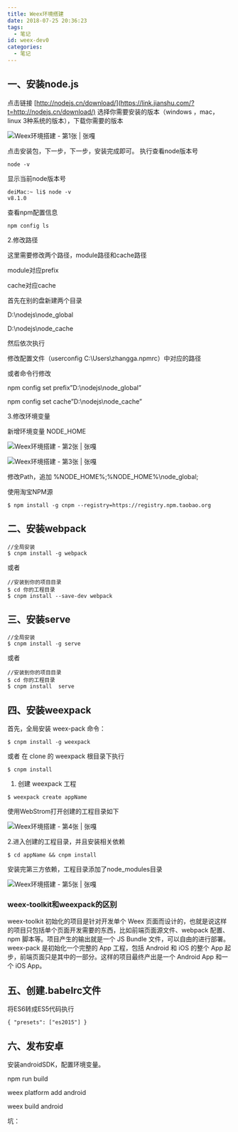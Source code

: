 ```yaml
---
title: Weex环境搭建
date: 2018-07-25 20:36:23
tags:
  - 笔记
id: weex-dev0
categories:
  - 笔记
---
```


## 一、安装node.js

点击链接 [http://nodejs.cn/download/](https://link.jianshu.com/?t=http://nodejs.cn/download/) 选择你需要安装的版本（windows ，mac，linux 3种系统的版本），下载你需要的版本

![Weex环境搭建 - 第1张  | 张嘎](https://i0.wp.com/upload-images.jianshu.io/upload_images/63643-4c3b9f270d217291.png?w=640&ssl=1)

<!--more-->

点击安装包，下一步，下一步，安装完成即可。
执行查看node版本号

```
node -v
```

显示当前node版本号

```
deiMac:~ li$ node -v
v8.1.0
```

查看npm配置信息

```
npm config ls
```

2.修改路径

这里需要修改两个路径，module路径和cache路径

module对应prefix

cache对应cache

首先在别的盘新建两个目录

D:\nodejs\node_global

D:\nodejs\node_cache

然后依次执行

修改配置文件（userconfig C:\Users\zhangga\.npmrc）中对应的路径

或者命令行修改

npm config set prefix”D:\nodejs\node_global”

npm config set cache”D:\nodejs\node_cache”

3.修改环境变量

新增环境变量 NODE_HOME

![Weex环境搭建 - 第2张  | 张嘎](https://blog.csdn.net/wkkyo/article/details/52799488)

![Weex环境搭建 - 第3张  | 张嘎](https://img-blog.csdn.net/20161013135353107?watermark/2/text/aHR0cDovL2Jsb2cuY3Nkbi5uZXQv/font/5a6L5L2T/fontsize/400/fill/I0JBQkFCMA==/dissolve/70/gravity/Center)

修改Path，追加 %NODE_HOME%\;%NODE_HOME%\node_global\;

使用淘宝NPM源

```
$ npm install -g cnpm --registry=https://registry.npm.taobao.org
```

## 二、安装webpack

```
//全局安装
$ cnpm install -g webpack
```

或者

```
//安装到你的项目目录
$ cd 你的工程目录
$ cnpm install --save-dev webpack
```

## 三、安装serve

```
//全局安装
$ cnpm install -g serve
```

或者

```
//安装到你的项目目录
$ cd 你的工程目录
$ cnpm install  serve
```

## 四、安装weexpack

首先，全局安装 weex-pack 命令：

```
$ cnpm install -g weexpack
```

或者 在 clone 的 weexpack 根目录下执行

```
$ cnpm install
```

1. 创建 weexpack 工程

```
$ weexpack create appName
```

使用WebStrom打开创建的工程目录如下

![Weex环境搭建 - 第4张  | 张嘎](https://i2.wp.com/upload-images.jianshu.io/upload_images/63643-9f0f43e765b4f787.png?w=640)

2.进入创建的工程目录，并且安装相关依赖

```
$ cd appName && cnpm install
```

安装完第三方依赖，工程目录添加了node_modules目录

![Weex环境搭建 - 第5张  | 张嘎](https://i0.wp.com/upload-images.jianshu.io/upload_images/63643-ef5d1f547e4d5e25.png?w=640)

### weex-toolkit和weexpack的区别

weex-toolkit 初始化的项目是针对开发单个 Weex 页面而设计的，也就是说这样的项目只包括单个页面开发需要的东西，比如前端页面源文件、webpack 配置、npm 脚本等。项目产生的输出就是一个 JS Bundle 文件，可以自由的进行部署。
weex-pack 是初始化一个完整的 App 工程，包括 Android 和 iOS 的整个 App 起步，前端页面只是其中的一部分。这样的项目最终产出是一个 Android App 和一个 iOS App。

## 五、创建.babelrc文件

将ES6转成ES5代码执行

```
{ "presets": ["es2015"] }
```

## 六、发布安卓

安装androidSDK，配置环境变量。

npm run build

weex platform add android

weex build android

坑：
